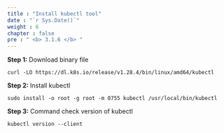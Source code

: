 ```yaml
---
title : "Install kubectl tool"
date : "`r Sys.Date()`"
weight : 6
chapter : false
pre : " <b> 3.1.6 </b> "
---
```

**Step 1:** Download binary file 

    curl -LO https://dl.k8s.io/release/v1.28.4/bin/linux/amd64/kubectl

**Step 2:** Install kubectl

    sudo install -o root -g root -m 0755 kubectl /usr/local/bin/kubectl

**Step 3:** Command check version of kubectl

    kubectl version --client
